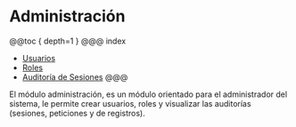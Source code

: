 # Administración

@@toc { depth=1 }
@@@ index
* [Usuarios](usuarios/index.md)
* [Roles](roles/index.md)
* [Auditoría de Sesiones](audit-sesiones/index.md)
@@@

El módulo administración, es un módulo orientado para el administrador del sistema, le permite crear usuarios, roles y visualizar las auditorías (sesiones, peticiones y de registros).
